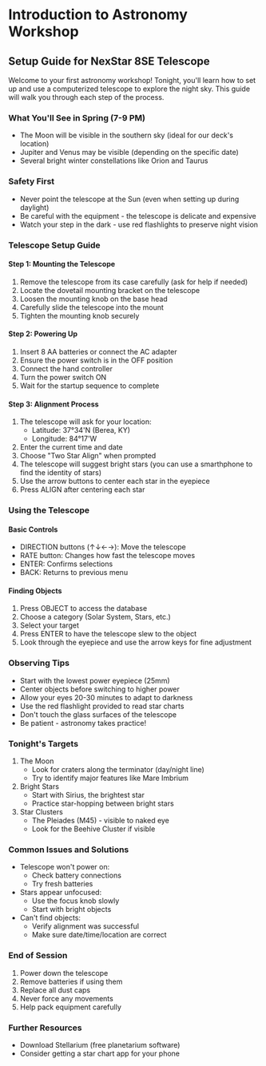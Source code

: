 # Introduction to Astronomy Workshop
## Setup Guide for NexStar 8SE Telescope

Welcome to your first astronomy workshop! Tonight, you'll learn how to set up and use a computerized telescope to explore the night sky. This guide will walk you through each step of the process.

### What You'll See in Spring (7-9 PM)
- The Moon will be visible in the southern sky (ideal for our deck's location)
- Jupiter and Venus may be visible (depending on the specific date)
- Several bright winter constellations like Orion and Taurus

### Safety First
- Never point the telescope at the Sun (even when setting up during daylight)
- Be careful with the equipment - the telescope is delicate and expensive
- Watch your step in the dark - use red flashlights to preserve night vision

### Telescope Setup Guide

#### Step 1: Mounting the Telescope
1. Remove the telescope from its case carefully (ask for help if needed)
2. Locate the dovetail mounting bracket on the telescope
3. Loosen the mounting knob on the base head
4. Carefully slide the telescope into the mount
5. Tighten the mounting knob securely

#### Step 2: Powering Up
1. Insert 8 AA batteries or connect the AC adapter
2. Ensure the power switch is in the OFF position
3. Connect the hand controller
4. Turn the power switch ON
5. Wait for the startup sequence to complete

#### Step 3: Alignment Process
1. The telescope will ask for your location:
   - Latitude: 37°34'N (Berea, KY)
   - Longitude: 84°17'W
2. Enter the current time and date
3. Choose "Two Star Align" when prompted
4. The telescope will suggest bright stars
   (you can use a smarthphone to find the identity of stars)
5. Use the arrow buttons to center each star in the eyepiece
6. Press ALIGN after centering each star

### Using the Telescope

#### Basic Controls
- DIRECTION buttons (↑↓←→): Move the telescope
- RATE button: Changes how fast the telescope moves
- ENTER: Confirms selections
- BACK: Returns to previous menu

#### Finding Objects
1. Press OBJECT to access the database
2. Choose a category (Solar System, Stars, etc.)
3. Select your target
4. Press ENTER to have the telescope slew to the object
5. Look through the eyepiece and use the arrow keys for fine adjustment

### Observing Tips
- Start with the lowest power eyepiece (25mm)
- Center objects before switching to higher power
- Allow your eyes 20-30 minutes to adapt to darkness
- Use the red flashlight provided to read star charts
- Don't touch the glass surfaces of the telescope
- Be patient - astronomy takes practice!

### Tonight's Targets
1. The Moon
   - Look for craters along the terminator (day/night line)
   - Try to identify major features like Mare Imbrium
2. Bright Stars
   - Start with Sirius, the brightest star
   - Practice star-hopping between bright stars
3. Star Clusters
   - The Pleiades (M45) - visible to naked eye
   - Look for the Beehive Cluster if visible

### Common Issues and Solutions
- Telescope won't power on:
  - Check battery connections
  - Try fresh batteries
- Stars appear unfocused:
  - Use the focus knob slowly
  - Start with bright objects
- Can't find objects:
  - Verify alignment was successful
  - Make sure date/time/location are correct

### End of Session
1. Power down the telescope
2. Remove batteries if using them
3. Replace all dust caps
4. Never force any movements
5. Help pack equipment carefully

### Further Resources
- Download Stellarium (free planetarium software)
- Consider getting a star chart app for your phone
